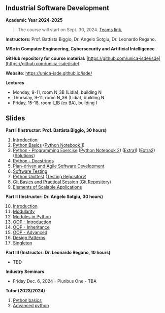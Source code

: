 ## Industrial Software Development
**Academic Year 2024-2025**

> The course will start on Sept. 30, 2024. [Teams link.](https://teams.microsoft.com/l/team/19%3Au9YoM2FdMHYkS9pv9s9cAd9dcatDbmLHXCbZhna7VsI1%40thread.tacv2/conversations?groupId=c5a0a9f3-2ceb-4824-9935-1e26472579fa&tenantId=6bfa74cc-fe34-4d57-97d3-97fd6e0edee1)

**Instructors:** Prof. Battista Biggio, Dr. Angelo Sotgiu, Dr. Leonardo Regano.

**MSc in Computer Engineering, Cybersecurity and Artificial Intelligence**

**GitHub repository for course material:** [https://github.com/unica-isde/isde](https://github.com/unica-isde/isde)

**Website**: https://unica-isde.github.io/isde/

**Lectures**
- Monday, 9-11, room N_3B (Lidia), building N
- Thursday, 9-11, room N_3B (Lidia), building N
- Friday, 15-18, room I_IB (ex BA), building I

## Slides
**Part I (Instructor: Prof. Battista Biggio, 30 hours)**

1. [Introduction](https://github.com/unica-isde/isde/blob/master/slides/01-Introduction.pdf) 
2. [Python Basics](https://github.com/unica-isde/isde/blob/master/slides/02-Python.pdf) ([Python Notebook 1](https://github.com/unica-isde/isde/blob/master/notebooks/lab01.ipynb)) 
3. [Python - Programming Exercise](https://github.com/unica-isde/isde/blob/master/slides/03-Python-MNIST.pdf) ([Python Notebook 2](https://github.com/unica-isde/isde/blob/master/notebooks/lab02.ipynb)) ([Extra1](https://github.com/unica-isde/isde/blob/master/programming-exercises/ISDe-programming-skills-01.pdf)) ([Extra2](https://github.com/unica-isde/isde/blob/master/programming-exercises/ISDe-programming-skills-02.pdf)) ([Solutions](https://github.com/unica-isde/isde/tree/master/src)) 
4. [Python - Docstrings](https://github.com/unica-isde/isde/blob/master/slides/04-Python-docstrings.pdf) 
5. [Plan-driven and Agile Software Development](https://github.com/unica-isde/isde/blob/master/slides/05-Agile.pdf)
6. [Software Testing](https://github.com/unica-isde/isde/blob/master/slides/06-Testing.pdf) 
7. [Python Unittest](https://github.com/unica-isde/isde/blob/master/slides/07-Python-Unittest.pdf) ([Testing Repository](https://github.com/unica-isde/isde-testing))
8. [Git Basics and Practical Session](https://github.com/unica-isde/isde/blob/master/slides/08-Git.pdf) ([Git Repository](https://github.com/unica-isde/isde-git))
9. [Elements of Scalable Applications](https://github.com/unica-isde/isde/blob/master/slides/09-Scalable-Apps.pdf)

**Part II (Instructor: Dr. Angelo Sotgiu, 30 hours)**

10. [Introduction](https://github.com/unica-isde/isde/blob/master/slides/10-Part_2_Introduction_Coding_Guidelines_and_Best_Practices.pdf) 
11. [Modularity](https://github.com/unica-isde/isde/blob/master/slides/11-Modularity.pdf)
12. [Modules in Python](https://github.com/unica-isde/isde/blob/master/slides/12-Modules_in_Python.pdf)
13. [OOP - Introduction](https://github.com/unica-isde/isde/blob/master/slides/13-OOP_Introduction.pdf)
14. [OOP - Inheritance](https://github.com/unica-isde/isde/blob/master/slides/14-OOP_Inheritance.pdf)
15. [OOP - Advanced](https://github.com/unica-isde/isde/blob/master/slides/15-OOP_Advanced.pdf)
16. [Design Patterns](https://github.com/unica-isde/isde/blob/master/slides/16-Design_Patterns.pdf)
17. [Singleton](https://github.com/unica-isde/isde/blob/master/slides/17-Singleton.pdf)

**Part III (Instructor: Dr. Leonardo Regano, 10 hours)**
* TBD

**Industry Seminars**
* Friday Dec. 6, 2024 - Pluribus One - TBA

**Tutor (2023/2024)**

1. [Python basics](https://github.com/unica-isde/isde/blob/master/tutor/isde_tutoring_01.pdf)
2. [Advanced python](https://github.com/unica-isde/isde/blob/master/tutor/isde_tutoring_02.pdf)

